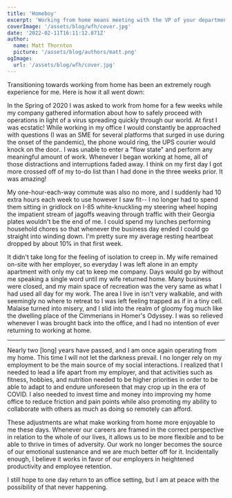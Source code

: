 ```yaml
---
title: 'Homeboy'
excerpt: 'Working from home means meeting with the VP of your department, while in your pajamas from the waist down, and your cat uses the facilities in the "conference room".'
coverImage: '/assets/blog/wfh/cover.jpg'
date: '2022-02-11T16:11:12.871Z'
author:
  name: Matt Thornton
  picture: '/assets/blog/authors/matt.png'
ogImage:
  url: '/assets/blog/wfh/cover.jpg'
---
```


Transitioning towards working from home has been an extremely rough experience for me. Here is how it all went down: 

In the Spring of 2020 I was asked to work from home for a few weeks while my company gathered information about how to safely proceed with operations in light of a virus spreading quickly through our world. At first I was ecstatic! While working in my office I would constantly be approached with questions (I was an SME for several platforms that surged in use during the onset of the pandemic), the phone would ring, the UPS courier would knock on the door.. I was unable to enter a "flow state" and perform any meaningful amount of work. Whenever I began working at home, all of those distractions and interruptions faded away. I think on my first day I got more crossed off of my to-do list than I had done in the three weeks prior. It was amazing! 

My one-hour-each-way commute was also no more, and I suddenly had 10 extra hours each week to use however I saw fit-- I no longer had to spend them sitting in gridlock on I-85 white-knuckling my steering wheel hoping the impatient stream of jagoffs weaving through traffic with their Georgia plates wouldn't be the end of me. I could spend my lunches performing household chores so that whenever the business day ended I could go straight into winding down. I'm pretty sure my average resting heartbeat dropped by about 10% in that first week.

It didn't take long for the feeling of isolation to creep in. My wife remained on-site with her employer, so everyday I was left alone in an empty apartment with only my cat to keep me company. Days would go by without me speaking a single word until my wife returned home. Many business were closed, and my main space of recreation was the very same as what I had used all day for my work. The area I live in isn't very walkable, and with seemingly no where to retreat to I was left feeling trapped as if in a tiny cell. Malaise turned into misery, and I slid into the realm of gloomy fog much like the dwelling place of the Cimmerians in Homer's Odyssey. I was so relieved whenever I was brought back into the office, and I had no intention of ever returning to working at home.

***

Nearly two [long] years have passed, and I am once again operating from my home. This time I will not let the darkness prevail. I no longer rely on my employment to be the main source of my social interactions. I realized that I needed to lead a life apart from my employer, and that activities such as fitness, hobbies, and nutrition needed to be higher priorities in order to be able to adapt to and endure unforeseen that may crop up in the era of COVID. I also needed to invest time and money into improving my home office to reduce friction and pain points while also promoting my ability to collaborate with others as much as doing so remotely can afford. 

These adjustments are what make working from home more enjoyable to me these days. Whenever our careers are framed in the correct perspective in relation to the whole of our lives, it allows us to be more flexible and to be able to thrive in times of adversity. Our work no longer becomes the source of our emotional sustenance and we are much better off for it. Incidentally enough, I believe it works in favor of our employers in heightened productivity and employee retention.

I still hope to one day return to an office setting, but I am at peace with the possibility of that never happening.